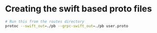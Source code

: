 #  Creating the swift based proto files

```bash
# Run this from the routes directory
protoc --swift_out=./pb --grpc-swift_out=./pb user.proto
```

